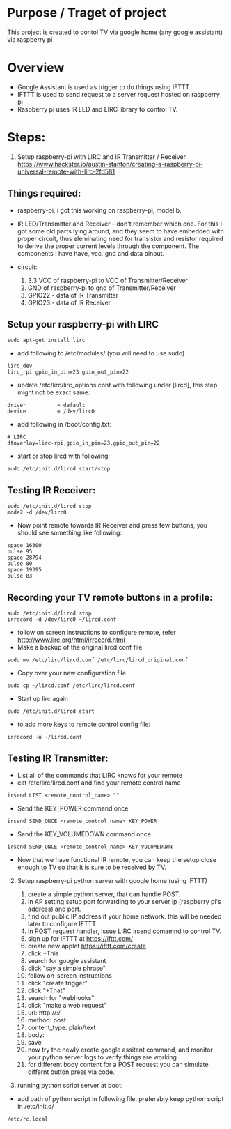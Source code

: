 # Purpose / Traget of project
 This project is created to contol TV via google home (any google assistant) via raspberry pi

# Overview
 * Google Assistant is used as trigger to do things using IFTTT
 * IFTTT is used to send request to a server request hosted on raspberry pi
 * Raspberry pi uses IR LED and LIRC library to control TV.

# Steps:
1. Setup raspberry-pi with LIRC and IR Transmitter / Receiver
https://www.hackster.io/austin-stanton/creating-a-raspberry-pi-universal-remote-with-lirc-2fd581

## Things required:
- raspberry-pi, i got this working on raspberry-pi, model b.
- IR LED/Transmitter and Receiver - don't remember which one. For this I got some old parts lying around, and they seem to have embedded with proper circuit, thus eleminating need for transistor and resistor required to derive the proper current levels through the component. The components I have have, vcc, gnd and data pinout.

- circuit:
    1. 3.3 VCC of raspberry-pi to VCC of Transmitter/Receiver
    2. GND of raspberry-pi to gnd of Transmitter/Receiver
    3. GPIO22 - data of IR Transmitter
    4. GPIO23 - data of IR Receiver

## Setup your raspberry-pi with LIRC
```
sudo apt-get install lirc
```
- add following to /etc/modules/ (you will need to use sudo)
```
lirc_dev
lirc_rpi gpio_in_pin=23 gpio_out_pin=22
```
- update /etc/lirc/lirc_options.conf with following under [lircd], this step might not be exact same:
```
driver          = default
device          = /dev/lirc0
```
- add following in /boot/config.txt:
```
# LIRC
dtoverlay=lirc-rpi,gpio_in_pin=23,gpio_out_pin=22
```
- start or stop lircd with following:
```
sudo /etc/init.d/lircd start/stop
```

## Testing IR Receiver:
```
sudo /etc/init.d/lircd stop
mode2 -d /dev/lirc0
```
- Now point remote towards IR Receiver and press few buttons, you should see something like following:
```
space 16300
pulse 95
space 28794
pulse 80
space 19395
pulse 83
```

## Recording your TV remote buttons in a profile:
```
sudo /etc/init.d/lircd stop
irrecord -d /dev/lirc0 ~/lircd.conf
```
- follow on screen instructions to configure remote, refer http://www.lirc.org/html/irrecord.html
- Make a backup of the original lircd.conf file
```
sudo mv /etc/lirc/lircd.conf /etc/lirc/lircd_original.conf
```
- Copy over your new configuration file
```
sudo cp ~/lircd.conf /etc/lirc/lircd.conf
```
- Start up lirc again
```
sudo /etc/init.d/lircd start
```
- to add more keys to remote control config file:
```
irrecord -u ~/lircd.conf
```

## Testing IR Transmitter:
- List all of the commands that LIRC knows for your remote
- cat /etc/lirc/lircd.conf and find your remote control name
```
irsend LIST <remote_control_name> ""
```
- Send the KEY_POWER command once
```
irsend SEND_ONCE <remote_control_name> KEY_POWER
```
- Send the KEY_VOLUMEDOWN command once
```
irsend SEND_ONCE <remote_control_name> KEY_VOLUMEDOWN
```

* Now that we have functional IR remote, you can keep the setup close enough to TV so that it is sure to be received by TV.

2. Setup raspberry-pi python server with google home (using IFTTT)
    1. create a simple python server, that can handle POST.
    2. in AP setting setup port forwarding to your server ip (raspberry pi's address) and port.
    3. find out public IP address if your home network. this will be needed later to configure IFTTT
    4. in POST request handler, issue LIRC irsend comamnd to control TV.
    5. sign up for IFTTT at https://ifttt.com/
    6. create new applet https://ifttt.com/create
    7. click +This
    8. search for google assistant
    9. click "say a simple phrase"
    10. follow on-screen instructions
    11. click "create trigger"
    12. click "+That"
    13. search for "webhooks"
    14. click "make a web request"
    15. url: http://<your public ip addr>:<port selected while creating server>/
    16. method: post
    17. content_type: plain/text
    18. body: <some test to differentiate between various google assistant commands>
    19. save
    20. now try the newly create google assitant command, and monitor your python server logs to verify things are working
    21. for different body content for a POST request you can simulate differnt button press via code.

3. running python script server at boot:
* add path of python script in following file. preferably keep python script in /etc/init.d/
```
/etc/rc.local
```